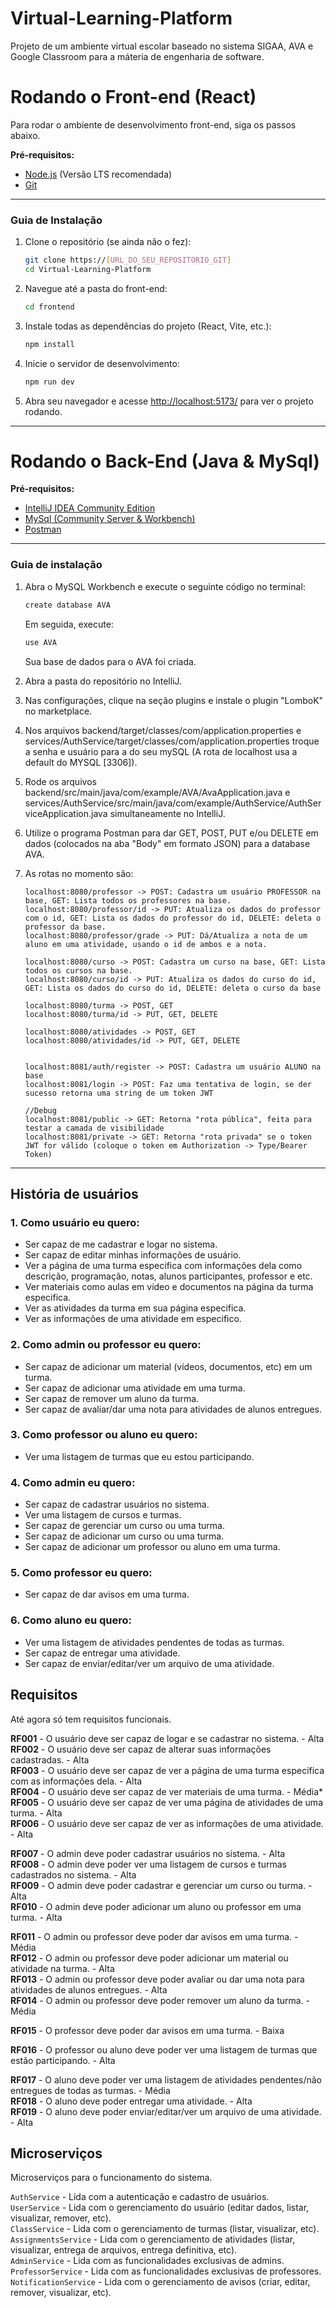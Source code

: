 # Virtual-Learning-Platform
Projeto de um ambiente virtual escolar baseado no sistema SIGAA, AVA e Google Classroom para a máteria de engenharia de software.

# Rodando o Front-end (React)

Para rodar o ambiente de desenvolvimento front-end, siga os passos abaixo.

**Pré-requisitos:**
* [Node.js](https://nodejs.org/) (Versão LTS recomendada)
* [Git](https://git-scm.com/)

---

### Guia de Instalação

1.  Clone o repositório (se ainda não o fez):
    ```bash
    git clone https://[URL_DO_SEU_REPOSITORIO_GIT]
    cd Virtual-Learning-Platform
    ```

2.  Navegue até a pasta do front-end:
    ```bash
    cd frontend
    ```

3.  Instale todas as dependências do projeto (React, Vite, etc.):
    ```bash
    npm install
    ```

4.  Inicie o servidor de desenvolvimento:
    ```bash
    npm run dev
    ```

5.  Abra seu navegador e acesse [http://localhost:5173/](http://localhost:5173/) para ver o projeto rodando.

---

# Rodando o Back-End (Java & MySql)

**Pré-requisitos:**
* [IntelliJ IDEA Community Edition](https://www.jetbrains.com/idea/download/?section=windows)
* [MySql (Community Server & Workbench)](https://dev.mysql.com/downloads/)
* [Postman](https://www.postman.com/downloads/)

---

### Guia de instalação

1.  Abra o MySQL Workbench e execute o seguinte código no terminal:
    ```bash
    create database AVA
    ```
    Em seguida, execute:
    ```bash
    use AVA
    ```
    Sua base de dados para o AVA foi criada.

2.  Abra a pasta do repositório no IntelliJ.  

3.  Nas configurações, clique na seção plugins e instale o plugin "LomboK" no marketplace.

4.  Nos arquivos backend/target/classes/com/application.properties e services/AuthService/target/classes/com/application.properties troque a senha e usuário para a do seu mySQL (A rota de localhost usa a default do MYSQL [3306]).

5.  Rode os arquivos backend/src/main/java/com/example/AVA/AvaApplication.java e services/AuthService/src/main/java/com/example/AuthService/AuthServiceApplication.java simultaneamente no IntelliJ.

6.  Utilize o programa Postman para dar GET, POST, PUT e/ou DELETE em dados (colocados na aba "Body" em formato JSON) para a database AVA.

7.  As rotas no momento são:  
    ```string
    localhost:8080/professor -> POST: Cadastra um usuário PROFESSOR na base, GET: Lista todos os professores na base.  
    localhost:8080/professor/id -> PUT: Atualiza os dados do professor com o id, GET: Lista os dados do professor do id, DELETE: deleta o professor da base.
    localhost:8080/professor/grade -> PUT: Dá/Atualiza a nota de um aluno em uma atividade, usando o id de ambos e a nota.
      
    localhost:8080/curso -> POST: Cadastra um curso na base, GET: Lista todos os cursos na base.
    localhost:8080/curso/id -> PUT: Atualiza os dados do curso do id, GET: Lista os dados do curso do id, DELETE: deleta o curso da base  
      
    localhost:8080/turma -> POST, GET
    localhost:8080/turma/id -> PUT, GET, DELETE

    localhost:8080/atividades -> POST, GET
    localhost:8080/atividades/id -> PUT, GET, DELETE


    localhost:8081/auth/register -> POST: Cadastra um usuário ALUNO na base
    localhost:8081/login -> POST: Faz uma tentativa de login, se der sucesso retorna uma string de um token JWT

    //Debug
    localhost:8081/public -> GET: Retorna "rota pública", feita para testar a camada de visibilidade
    localhost:8081/private -> GET: Retorna "rota privada" se o token JWT for válido (coloque o token em Authorization -> Type/Bearer Token)

    ```

---

## História de usuários

### 1. Como usuário eu quero:  
* Ser capaz de me cadastrar e logar no sistema.  
* Ser capaz de editar minhas informações de usuário.  
* Ver a página de uma turma especifica com informações dela como descrição, programação, notas, alunos participantes, professor e etc.  
* Ver materiais como aulas em vídeo e documentos na página da turma especifica.  
* Ver as atividades da turma em sua página especifica.  
* Ver as informações de uma atividade em especifico.  

### 2. Como admin ou professor eu quero:  
* Ser capaz de adicionar um material (vídeos, documentos, etc) em um turma.
* Ser capaz de adicionar uma atividade em uma turma.
* Ser capaz de remover um aluno da turma.
* Ser capaz de avaliar/dar uma nota para atividades de alunos entregues.

### 3. Como professor ou aluno eu quero:  
* Ver uma listagem de turmas que eu estou participando.
  
### 4. Como admin eu quero:  
* Ser capaz de cadastrar usuários no sistema.
* Ver uma listagem de cursos e turmas.
* Ser capaz de gerenciar um curso ou uma turma.
* Ser capaz de adicionar um curso ou uma turma.
* Ser capaz de adicionar um professor ou aluno em uma turma.
  
### 5. Como professor eu quero:  
* Ser capaz de dar avisos em uma turma.

### 6. Como aluno eu quero:
* Ver uma listagem de atividades pendentes de todas as turmas.
* Ser capaz de entregar uma atividade.
* Ser capaz de enviar/editar/ver um arquivo de uma atividade.

## Requisitos

Até agora só tem requisitos funcionais.

**RF001** - O usuário deve ser capaz de logar e se cadastrar no sistema. - Alta  
**RF002** - O usuário deve ser capaz de alterar suas informações cadastradas. - Alta  
**RF003** - O usuário deve ser capaz de ver a página de uma turma especifica com as informações dela. - Alta  
**RF004** - O usuário deve ser capaz de ver materiais de uma turma. - Média*  
**RF005** - O usuário deve ser capaz de ver uma página de atividades de uma turma. - Alta  
**RF006** - O usuário deve ser capaz de ver as informações de uma atividade. - Alta  

**RF007** - O admin deve poder cadastrar usuários no sistema. - Alta  
**RF008** - O admin deve poder ver uma listagem de cursos e turmas cadastrados no sistema. - Alta  
**RF009** - O admin deve poder cadastrar e gerenciar um curso ou turma. - Alta  
**RF010** - O admin deve poder adicionar um aluno ou professor em uma turma. - Alta  

**RF011** - O admin ou professor deve poder dar avisos em uma turma. - Média  
**RF012** - O admin ou professor deve poder adicionar um material ou atividade na turma. - Alta  
**RF013** - O admin ou professor deve poder avaliar ou dar uma nota para atividades de alunos entregues. - Alta  
**RF014** - O admin ou professor deve poder remover um aluno da turma. - Média  

**RF015** - O professor deve poder dar avisos em uma turma. - Baixa  

**RF016** - O professor ou aluno deve poder ver uma listagem de turmas que estão participando. - Alta  

**RF017** - O aluno deve poder ver uma listagem de atividades pendentes/não entregues de todas as turmas. - Média  
**RF018** - O aluno deve poder entregar uma atividade. - Alta  
**RF019** - O aluno deve poder enviar/editar/ver um arquivo de uma atividade. - Alta  


## Microserviços

Microserviços para o funcionamento do sistema.

`AuthService`         - Lida com a autenticação e cadastro de usuários.  
`UserService`         - Lida com o gerenciamento do usuário (editar dados, listar, visualizar, remover, etc).  
`ClassService`        - Lida com o gerenciamento de turmas (listar, visualizar, etc).  
`AssignmentsService`  - Lida com o gerenciamento de atividades (listar, visualizar, entrega de arquivos, entrega definitiva, etc).  
`AdminService`        - Lida com as funcionalidades exclusivas de admins.  
`ProfessorService`    - Lida com as funcionalidades exclusivas de professores.  
`NotificationService` - Lida com o gerenciamento de avisos (criar, editar, remover, visualizar, etc).  
